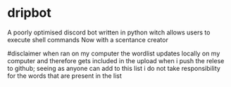 # dripbot
A poorly optimised discord bot written in python witch allows users to execute shell commands
Now with a scentance creator

#disclaimer
when ran on my computer the wordlist updates locally on my computer and therefore gets included in the upload when i push the
relese to github; seeing as anyone can add to this list i do not take responsibility for the words that are present in the list 
